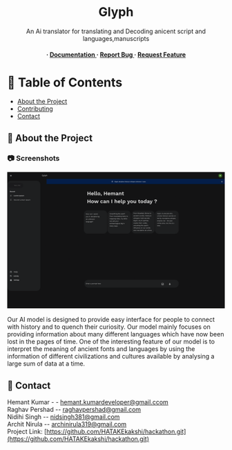 <div align='center'>

<h1>Glyph </h1>
<p>An Ai translator for translating and Decoding anicent script and languages,manuscripts</p>

<h4> <span> · </span> <a href="https://github.com/HATAKEkakshi/hackathon/blob/master/README.md"> Documentation </a> <span> · </span> <a href="https://github.com/HATAKEkakshi/hackathon/issues"> Report Bug </a> <span> · </span> <a href="https://github.com/HATAKEkakshi/hackathon/issues"> Request Feature </a> </h4>


</div>

# :notebook_with_decorative_cover: Table of Contents

- [About the Project](#star2-about-the-project)
- [Contributing](#wave-contributing)
- [Contact](#handshake-contact)


## :star2: About the Project

### :camera: Screenshots
<div align="center"> <a href=""><img src="Design/New Screen.png" alt='image' width='800'/></a> </div>

Our AI model is designed to provide easy interface for people to connect with history and to quench their curiosity.
Our model mainly focuses on providing information about many different languages which have now been lost in the pages of time. 
One of the interesting feature of our model is to interpret the meaning of ancient fonts and languages by using the information of different civilizations and cultures available by analysing a large sum of data at a time.



## :handshake: Contact

Hemant Kumar - - hemant.kumardeveloper@gmail.ccom <br>
Raghav Pershad -- raghavpershad@gmail.com <br>
Nidihi Singh -- nidsingh381@gmail.com <br>
Archit Nirula  -- archinirula319@gmail.com<br>
Project Link: [https://github.com/HATAKEkakshi/hackathon.git](https://github.com/HATAKEkakshi/hackathon.git)
